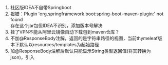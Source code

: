 1. 社区版IDEA不自带Springboot
2. 报错：Plugin 'org.springframework.boot:spring-boot-maven-plugin:' not found  
存在这个jar包但IDEA不识别，添加版本号解决
3. 挂了VPN不能从阿里云镜像自动下载包到maven仓库？
4. 不加@ResponseBody注解，返回的是字符串路径的视图，当前thymeleaf版本下默认以resources/templates为起始路径
5. 加@ResponseBody注解后默认只能显示String类型返回值(将其转换为json)，引入